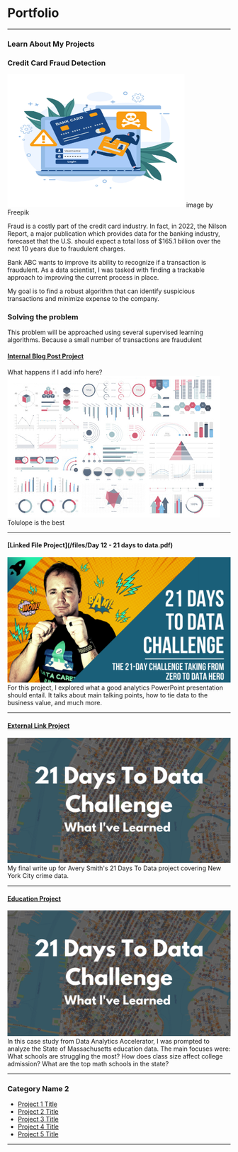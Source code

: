 # Portfolio

---

### Learn About My Projects

### Credit Card Fraud Detection

<img src="images/7054834.jpg?raw=true" width="400" height="300" alt="My Image">
image by Freepik

Fraud is a costly part of the credit card industry. In fact, in 2022, the Nilson Report, a major publication which provides data for the banking industry, forecaset that the U.S. should expect a total loss of  $165.1 billion over the next 10 years due to fraudulent charges.

Bank ABC wants to improve its ability to recognize if a transaction is fraudulent. As a data scientist, I was tasked with finding a trackable
approach to improving the current process in place. 

My goal is to find a robust algorithm that can identify suspicious transactions and minimize expense to the company. 

### Solving the problem

This problem will be approached using several supervised learning algorithms. Because a small number of transactions are fraudulent

#### [Internal Blog Post Project](/bank)
What happens if I add info here?
<img src="images/dummy_thumbnail.jpg?raw=true"/>
Tolulope is the best

---
#### [Linked File Project](/files/Day 12 - 21 days to data.pdf)
<img src="images/21 Days To Data Challenge.png?raw=true"/>
For this project, I explored what a good analytics PowerPoint presentation should entail. It talks about main talking points, how to tie data to the business value, and much more. 

---
#### [External Link Project](https://www.linkedin.com/pulse/what-i-learned-21-days-data-avery-smith)
[<img src="images/21 Days To Data Challenge What I've Learned Cover.png?raw=true"/>](https://www.linkedin.com/pulse/what-i-learned-21-days-data-avery-smith)
My final write up for Avery Smith's 21 Days To Data project covering New York City crime data. 


---
#### [Education Project](https://www.linkedin.com/pulse/massachusetts-education-analysis-samantha-paul/)
[<img src="images/21 Days To Data Challenge What I've Learned Cover.png?raw=true"/>](https://www.linkedin.com/pulse/what-i-learned-21-days-data-avery-smith)
In this case study from Data Analytics Accelerator, I was prompted to analyze the State of Massachusetts education data. The main focuses were:
What schools are struggling the most?
How does class size affect college admission?
What are the top math schools in the state? 

---

### Category Name 2

- [Project 1 Title](http://example.com/)
- [Project 2 Title](http://example.com/)
- [Project 3 Title](http://example.com/)
- [Project 4 Title](http://example.com/)
- [Project 5 Title](http://example.com/)

---




